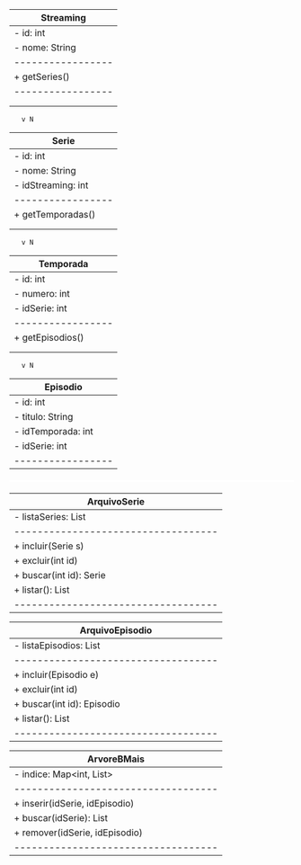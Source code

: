 |   Streaming     |
|-----------------|
| - id: int       |
| - nome: String  |
|-----------------|
| + getSeries()   |
|-----------------|
       |
       | 1
       v N
|     Serie      |
|-----------------|
| - id: int       |
| - nome: String  |
| - idStreaming: int |
|-----------------|
| + getTemporadas() |
       |
       | 1
       v N
|   Temporada    |
|-----------------|
| - id: int       |
| - numero: int   |
| - idSerie: int  |
|-----------------|
| + getEpisodios() |
       |
       | 1
       v N
|   Episodio     |
|-----------------|
| - id: int       |
| - titulo: String |
| - idTemporada: int |
| - idSerie: int |
|-----------------|

<hr style="width: 100%; border: 1px solid white; background-color: white; margin: 20px 0;">

|       ArquivoSerie               |
|-----------------------------------|
| - listaSeries: List<Serie>        |
|-----------------------------------|
| + incluir(Serie s)               |
| + excluir(int id)                |
| + buscar(int id): Serie          |
| + listar(): List<Serie>          |
|-----------------------------------|

|       ArquivoEpisodio             |
|-----------------------------------|
| - listaEpisodios: List<Episodio>  |
|-----------------------------------|
| + incluir(Episodio e)            |
| + excluir(int id)                |
| + buscar(int id): Episodio        |
| + listar(): List<Episodio>        |
|-----------------------------------|

|       ArvoreBMais                 |
|-----------------------------------|
| - indice: Map<int, List<int>>     |
|-----------------------------------|
| + inserir(idSerie, idEpisodio)    |
| + buscar(idSerie): List<int>      |
| + remover(idSerie, idEpisodio)    |
|-----------------------------------|
